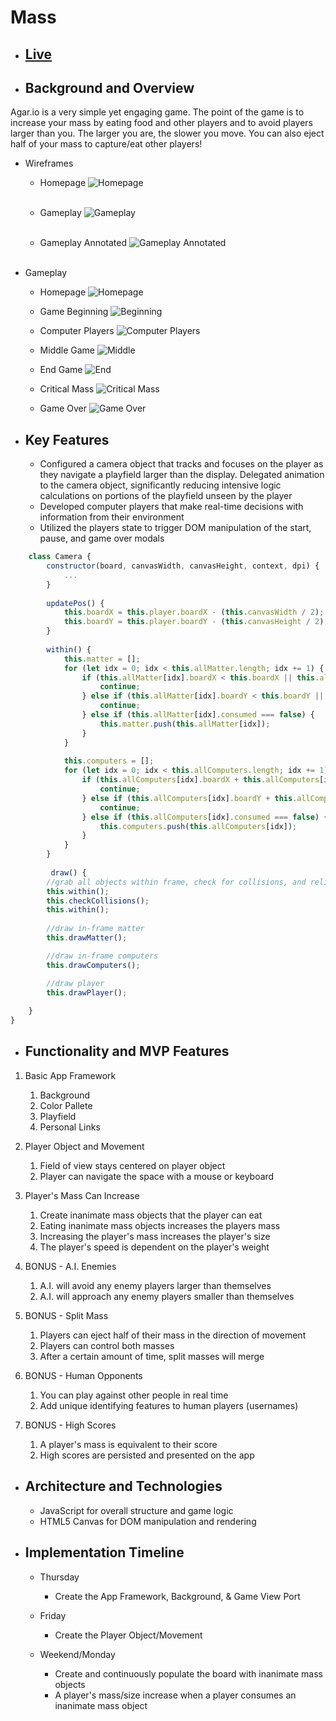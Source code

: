 # Mass
* ## [Live](https://r0ckf0rd.github.io/mass/)

* ## Background and Overview

Agar.io is a very simple yet engaging game. The point of the game is to increase your mass by eating food and other players and to avoid players larger than you. The larger you are, the slower you move. You can also eject half of your mass to capture/eat other players!

  * Wireframes
   
    * Homepage ![Homepage](https://github.com/r0ckf0rd/mass/blob/master/assets/images/wireframes/Homepage.png) <br/><br/>

    * Gameplay ![Gameplay](https://github.com/r0ckf0rd/mass/blob/master/assets/images/wireframes/Gameplay.png) <br/><br/>

    * Gameplay Annotated ![Gameplay Annotated](https://github.com/r0ckf0rd/mass/blob/master/assets/images/wireframes/Gameplay-Annotated.png) <br/><br/>


  * Gameplay
    * Homepage ![Homepage](https://github.com/r0ckf0rd/mass/blob/gameover/assets/images/gameplay/start.png)
	
	* Game Beginning ![Beginning](https://github.com/r0ckf0rd/mass/blob/gameover/assets/images/gameplay/small.png)
	
	* Computer Players ![Computer Players](https://github.com/r0ckf0rd/mass/blob/gameover/assets/images/gameplay/computers.png)
	
	* Middle Game ![Middle](https://github.com/r0ckf0rd/mass/blob/gameover/assets/images/gameplay/larger.png)
	
	* End Game ![End](https://github.com/r0ckf0rd/mass/blob/gameover/assets/images/gameplay/very_larger.png)
	
	* Critical Mass ![Critical Mass](https://github.com/r0ckf0rd/mass/blob/gameover/assets/images/gameplay/critical_mass.png)
	
	* Game Over ![Game Over](https://github.com/r0ckf0rd/mass/blob/gameover/assets/images/gameplay/lose.png)


* ## Key Features
	* Configured a camera object that tracks and focuses on the player as they navigate a playfield larger than the display. Delegated animation to the camera object, significantly reducing intensive logic calculations on portions of the playfield unseen by the player
	* Developed computer players that make real-time decisions with information from their environment 
	* Utilized the players state to trigger DOM manipulation of the start, pause, and game over modals
	
	

```javascript
    class Camera {
        constructor(board, canvasWidth, canvasHeight, context, dpi) {
			...
        }
    
        updatePos() {
            this.boardX = this.player.boardX - (this.canvasWidth / 2);
            this.boardY = this.player.boardY - (this.canvasHeight / 2);
        }
    
        within() {
            this.matter = [];
            for (let idx = 0; idx < this.allMatter.length; idx += 1) {
                if (this.allMatter[idx].boardX < this.boardX || this.allMatter[idx].boardX > this.boardX + this.canvasWidth) {
                    continue;   
                } else if (this.allMatter[idx].boardY < this.boardY || this.allMatter[idx].boardY > this.boardY + this.canvasHeight) {
                    continue;
                } else if (this.allMatter[idx].consumed === false) {
                    this.matter.push(this.allMatter[idx]);
                }
            }
            
            this.computers = [];
            for (let idx = 0; idx < this.allComputers.length; idx += 1) {
                if (this.allComputers[idx].boardX + this.allComputers[idx].radius < this.boardX - 200 || this.allComputers[idx].boardX - this.allComputers[idx].radius > this.boardX + this.canvasWidth + 200) {
                    continue;
                } else if (this.allComputers[idx].boardY + this.allComputers[idx].radius < this.boardY - 200 || this.allComputers[idx].boardY - this.allComputers[idx].radius > this.boardY + this.canvasHeight + 200) {
                    continue;
                } else if (this.allComputers[idx].consumed === false) {
                    this.computers.push(this.allComputers[idx]);
                }
            }
        }
		
		 draw() {
        //grab all objects within frame, check for collisions, and relimit data
        this.within();
        this.checkCollisions();        
        this.within();
        
        //draw in-frame matter
        this.drawMatter();

        //draw in-frame computers
        this.drawComputers();

        //draw player
        this.drawPlayer();
 
    }
}
```


* ## Functionality and MVP Features
1. Basic App Framework
   1. Background
   2. Color Pallete
   3. Playfield
   4. Personal Links

2. Player Object and Movement
   1. Field of view stays centered on player object
   2. Player can navigate the space with a mouse or keyboard

3. Player's Mass Can Increase
   1. Create inanimate mass objects that the player can eat
   2. Eating inanimate mass objects increases the players mass
   3. Increasing the player's mass increases the player's size
   4. The player's speed is dependent on the player's weight

4) BONUS - A.I. Enemies 
   1. A.I. will avoid any enemy players larger than themselves
   2. A.I. will approach any enemy players smaller than themselves

5) BONUS - Split Mass
   1. Players can eject half of their mass in the direction of movement
   2. Players can control both masses
   3. After a certain amount of time, split masses will merge

6) BONUS - Human Opponents
   1. You can play against other people in real time
   2. Add unique identifying features to human players (usernames)
   
7) BONUS - High Scores
   1. A player's mass is equivalent to their score
   2. High scores are persisted and presented on the app

* ## Architecture and Technologies
  * JavaScript for overall structure and game logic
  * HTML5 Canvas for DOM manipulation and rendering

* ## Implementation Timeline
  * Thursday
    * Create the App Framework, Background, & Game View Port 
    
  * Friday
    * Create the Player Object/Movement

  * Weekend/Monday
    * Create and continuously populate the board with inanimate mass objects
    * A player's mass/size increase when a player consumes an inanimate mass object


